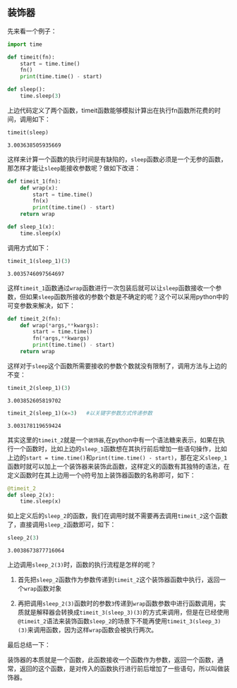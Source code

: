 
## 装饰器

先来看一个例子：


```python
import time

def timeit(fn):
    start = time.time()
    fn()
    print(time.time() - start)

def sleep():
    time.sleep(3)
```

上边代码定义了两个函数，timeit函数能够模拟计算出在执行fn函数所花费的时间，调用如下：


```python
timeit(sleep)
```

    3.003638505935669


这样来计算一个函数的执行时间是有缺陷的，`sleep`函数必须是一个无参的函数，那怎样才能让`sleep`能接收参数呢？做如下改进：


```python
def timeit_1(fn):
    def wrap(x):
        start = time.time()
        fn(x)
        print(time.time() - start)
    return wrap

def sleep_1(x):
    time.sleep(x)
```

调用方式如下：


```python
timeit_1(sleep_1)(3)
```

    3.0035746097564697


这样`timeit_1`函数通过`wrap`函数进行一次包装后就可以让`sleep`函数接收一个参数，但如果`sleep`函数所接收的参数个数是不确定的呢？这个可以采用python中的可变参数来解决，如下：


```python
def timeit_2(fn):
    def wrap(*args,**kwargs):
        start = time.time()
        fn(*args,**kwargs)
        print(time.time() - start)
    return wrap
```

这样对于`sleep`这个函数所需要接收的参数个数就没有限制了，调用方法与上边的不变：


```python
timeit_2(sleep_1)(3)
```

    3.003852605819702



```python
timeit_2(sleep_1)(x=3)   #以关键字参数方式传递参数
```

    3.003178119659424


其实这里的`timeit_2`就是一个`装饰器`,在python中有一个语法糖来表示，如果在执行一个函数时，比如上边的`sleep_1`函数想在其执行前后增加一些语句操作，比如上边的`start = time.time()`和`print(time.time() - start)`，那在定义`sleep_1`函数时就可以加上一个装饰器来装饰此函数，这样定义的函数有其独特的语法，在定义函数时在其上边用一个`@`符号加上装饰器函数的名称即可，如下：


```python
@timeit_2
def sleep_2(x):
    time.sleep(x)
```

如上定义后的`sleep_2`的函数，我们在调用时就不需要再去调用`timeit_2`这个函数了，直接调用`sleep_2`函数即可，如下：


```python
sleep_2(3)
```

    3.0038673877716064


上边调用`sleep_2(3)`时，函数的执行流程是怎样的呢？

1. 首先把`sleep_2`函数作为参数传递到`timeit_2`这个装饰器函数中执行，返回一个`wrap`函数对象

2. 再把调用`sleep_2(3)`函数时的参数`3`传递到`wrap`函数参数中进行函数调用，实质就是解释器会转换成`timeit_3(sleep_3)(3)`的方式来调用，但是在已经使用`@timeit_2`语法来装饰函数`sleep_2`的场景下不能再使用`timeit_3(sleep_3)(3)`来调用函数，因为这样`wrap`函数会被执行两次。

最后总结一下：

装饰器的本质就是一个函数，此函数接收一个函数作为参数，返回一个函数，通常，返回的这个函数，是对传入的函数执行进行前后增加了一些语句，所以叫做装饰器。
